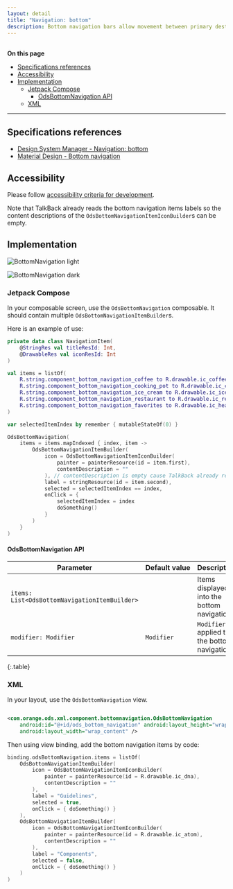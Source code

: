 ```yaml
---
layout: detail
title: "Navigation: bottom"
description: Bottom navigation bars allow movement between primary destinations in an app.
---
```


<br>**On this page**

* [Specifications references](#specifications-references)
* [Accessibility](#accessibility)
* [Implementation](#implementation)
    * [Jetpack Compose](#jetpack-compose)
        * [OdsBottomNavigation API](#odsbottomnavigation-api)
    * [XML](#xml)

---

## Specifications references

- [Design System Manager - Navigation: bottom](https://system.design.orange.com/0c1af118d/p/042eb8-navigation-bottom/b/30078d)
- [Material Design - Bottom navigation](https://material.io/components/bottom-navigation)

## Accessibility

Please follow [accessibility criteria for development](https://a11y-guidelines.orange.com/en/mobile/android/development/).

Note that TalkBack already reads the bottom navigation items labels so the content descriptions of the `OdsBottomNavigationItemIconBuilder`s can be empty.

## Implementation

![BottomNavigation light](images/bottom_navigation_light.png)

![BottomNavigation dark](images/bottom_navigation_dark.png)

### Jetpack Compose

In your composable screen, use the `OdsBottomNavigation` composable. It should contain multiple `OdsBottomNavigationItemBuilder`s.

Here is an example of use:

```kotlin
private data class NavigationItem(
    @StringRes val titleResId: Int,
    @DrawableRes val iconResId: Int
)

val items = listOf(
    R.string.component_bottom_navigation_coffee to R.drawable.ic_coffee,
    R.string.component_bottom_navigation_cooking_pot to R.drawable.ic_cooking_pot,
    R.string.component_bottom_navigation_ice_cream to R.drawable.ic_ice_cream,
    R.string.component_bottom_navigation_restaurant to R.drawable.ic_restaurant,
    R.string.component_bottom_navigation_favorites to R.drawable.ic_heart
)

var selectedItemIndex by remember { mutableStateOf(0) }

OdsBottomNavigation(
    items = items.mapIndexed { index, item ->
        OdsBottomNavigationItemBuilder(
            icon = OdsBottomNavigationItemIconBuilder(
                painter = painterResource(id = item.first),
                contentDescription = ""
            ), // contentDescription is empty cause TalkBack already read the item's label
            label = stringResource(id = item.second),
            selected = selectedItemIndex == index,
            onClick = {
                selectedItemIndex = index
                doSomething()
            }
        )
    }
)
```

#### OdsBottomNavigation API

Parameter | Default&nbsp;value | Description
-- | -- | --
`items: List<OdsBottomNavigationItemBuilder>` | | Items displayed into the bottom navigation
`modifier: Modifier` | `Modifier` | `Modifier` applied to the bottom navigation
{:.table}

### XML

In your layout, use the `OdsBottomNavigation` view.

```xml

<com.orange.ods.xml.component.bottomnavigation.OdsBottomNavigation
    android:id="@+id/ods_bottom_navigation" android:layout_height="wrap_content"
    android:layout_width="wrap_content" />
```

Then using view binding, add the bottom navigation items by code:

```kotlin
binding.odsBottomNavigation.items = listOf(
    OdsBottomNavigationItemBuilder(
        icon = OdsBottomNavigationItemIconBuilder(
            painter = painterResource(id = R.drawable.ic_dna),
            contentDescription = ""
        ),
        label = "Guidelines",
        selected = true,
        onClick = { doSomething() }
    ),
    OdsBottomNavigationItemBuilder(
        icon = OdsBottomNavigationItemIconBuilder(
            painter = painterResource(id = R.drawable.ic_atom),
            contentDescription = ""
        ),
        label = "Components",
        selected = false,
        onClick = { doSomething() }
    )
)
```